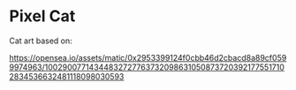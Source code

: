 # Pixel Cat

Cat art based on:

https://opensea.io/assets/matic/0x2953399124f0cbb46d2cbacd8a89cf0599974963/100290077143448327277637320986310508737203921775517102834536632481118098030593
